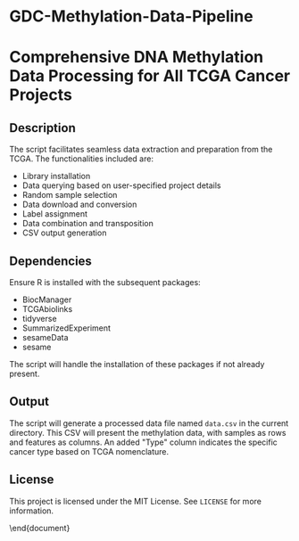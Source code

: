 # GDC-Methylation-Data-Pipeline


# Comprehensive DNA Methylation Data Processing for All TCGA Cancer Projects

## Description
The script facilitates seamless data extraction and preparation from the TCGA. The functionalities included are:
- Library installation
- Data querying based on user-specified project details
- Random sample selection
- Data download and conversion
- Label assignment
- Data combination and transposition
- CSV output generation

## Dependencies
Ensure R is installed with the subsequent packages:
- BiocManager
- TCGAbiolinks
- tidyverse
- SummarizedExperiment
- sesameData
- sesame

The script will handle the installation of these packages if not already present.

## Output
The script will generate a processed data file named `data.csv` in the current directory. This CSV will present the methylation data, with samples as rows and features as columns. An added "Type" column indicates the specific cancer type based on TCGA nomenclature.

## License
This project is licensed under the MIT License. See `LICENSE` for more information.

\end{document}

